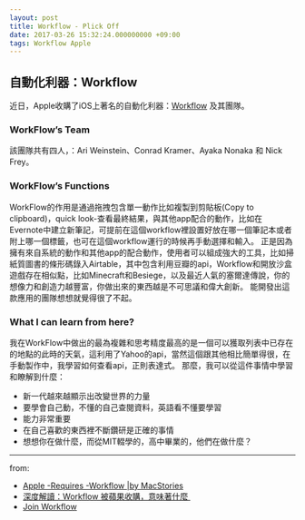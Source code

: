 ```yaml
---
layout: post
title: Workflow - Plick Off
date: 2017-03-26 15:32:24.000000000 +09:00
tags: Workflow Apple
---
```



## 自動化利器：Workflow
近日，Apple收購了iOS上著名的自動化利器：[Workflow](https://itunes.apple.com/app/workflow-powerful-automation/id915249334) 及其團隊。
### WorkFlow’s Team
該團隊共有四人，：Ari Weinstein、Conrad Kramer、Ayaka Nonaka 和 Nick Frey。
### WorkFlow’s Functions
WorkFlow的作用是通過拖拽包含單一動作比如複製到剪貼板(Copy to clipboard)，quick look-查看最終結果，與其他app配合的動作，比如在Evernote中建立新筆記，可提前在這個workflow裡設置好放在哪一個筆記本或者附上哪一個標籤，也可在這個workflow運行的時候再手動選擇和輸入。
正是因為擁有來自系統的動作和其他app的配合動作，使用者可以組成強大的工具，比如掃紙質圖書的條形碼錄入Airtable，其中包含利用豆瓣的api，Workflow和開放沙盒遊戲存在相似點，比如Minecraft和Besiege，以及最近人氣的塞爾達傳說，你的想像力和創造力越豐富，你做出來的東西越是不可思議和偉大創新。
能開發出這款應用的團隊想想就覺得很了不起。
### What I can learn from here?
我在WorkFlow中做出的最為複雜和思考精度最高的是一個可以獲取列表中已存在的地點的此時的天氣，這利用了Yahoo的api，當然這個跟其他相比簡單得很，在手動製作中，我學習如何查看api，正則表達式。
那麼，我可以從這件事情中學習和瞭解到什麼：
- 新一代越來越顯示出改變世界的力量
- 要學會自己動，不懂的自己查閱資料，英語看不懂要學習
- 能力非常重要
- 在自己喜歡的東西裡不斷鑽研是正確的事情
- 想想你在做什麼，而從MIT輟學的，高中畢業的，他們在做什麼？
<!--###Surprise!
\\\There is a Japanese girl in the team.--->














---- 
from:
- [Apple -Requires -Workflow |by MacStories](https://techcrunch.com/2017/03/22/apple-has-acquired-workflow-a-powerful-automation-tool-for-ipad-and-iphone/)
- [深度解讀：Workflow 被蘋果收購，意味著什麼 ](https://sspai.com/post/38438)
- [Join Workflow](http://blog.ayaka.me/post/143793125932/joining-workflow)

